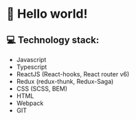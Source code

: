 # :wave: **Hello world!**

## :computer: Technology stack:

* Javascript
* Typescript
* ReactJS (React-hooks, React router v6)
* Redux (redux-thunk, Redux-Saga)
* CSS (SCSS, BEM)
* HTML
* Webpack
* GIT
